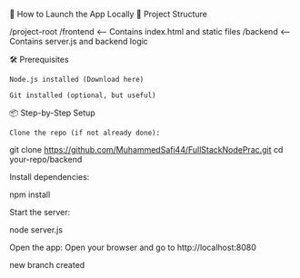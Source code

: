 🚀 How to Launch the App Locally
📁 Project Structure

/project-root
  /frontend         <-- Contains index.html and static files
  /backend          <-- Contains server.js and backend logic

🛠️ Prerequisites

    Node.js installed (Download here)

    Git installed (optional, but useful)

📦 Step-by-Step Setup

    Clone the repo (if not already done):

git clone https://github.com/MuhammedSafi44/FullStackNodePrac.git
cd your-repo/backend

Install dependencies:

npm install

Start the server:

node server.js
 
Open the app: Open your browser and go to http://localhost:8080

new branch created 